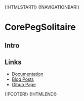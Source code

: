 {!HTMLSTART!}
{!NAVIGATIONBAR!}

# CorePegSolitaire

## Intro 

## Links

* [Documentation](./doxygen/index.html)
* [Blog Posts](./posts/)
* [Gihub Page](https://www.github.com/AmazingCow-Game-Core/CorePegSolitaire/)


{!FOOTER!}
{!HTMLEND!}
